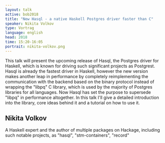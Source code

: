 ```yaml
---
layout: talk
active: bob2018
title: "New Hasql - a native Haskell Postgres driver faster than C"
speaker: Nikita Volkov
type: Vortrag
language: english
head: 2018
time: 15:20-16:05
portrait: nikita-volkov.png
---
```


This talk will present the upcoming release of Hasql, the Postgres
driver for Haskell, which is known for driving such significant
projects as Postgrest. Hasql is already the fastest driver in Haskell,
however the new version makes another leap in performance by
completely reimplementing the communication with the backend based on
the binary protocol instead of wrapping the "libpq" C library, which
is used by the majority of Postgres libraries for all languages. Now
Hasql has set the purpose to supersede "libpq" in performance
altogether. In this talk I'll give a detailed introduction into the
library, core ideas behind it and a tutorial on how to use it.


## Nikita Volkov

A Haskell expert and the author of multiple packages on Hackage,
including such notable projects, as "hasql", "stm-containers",
"record"
